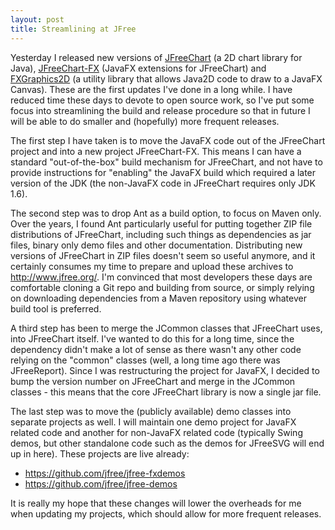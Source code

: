 ```yaml
---
layout: post
title: Streamlining at JFree
---
```


Yesterday I released new versions of [JFreeChart](https://github.com/jfree/jfreechart) (a 2D chart library for Java), [JFreeChart-FX](https://github.com/jfree/jfreechart-fx) (JavaFX extensions for JFreeChart) and [FXGraphics2D](https://github.com/jfree/fxgraphics2d) (a utility library that allows Java2D code to draw to a JavaFX Canvas).  These are the first updates I've done in a long while.  I have reduced time these days to devote to open source work, so I've put some focus into streamlining the build and release procedure so that in future I will be able to do smaller and (hopefully) more frequent releases. 

The first step I have taken is to move the JavaFX code out of the JFreeChart project and into a new project JFreeChart-FX.  This means I can have a standard "out-of-the-box" build mechanism for JFreeChart, and not have to provide instructions for "enabling" the JavaFX build which required a later version of the JDK (the non-JavaFX code in JFreeChart requires only JDK 1.6).

The second step was to drop Ant as a build option, to focus on Maven only.  Over the years, I found Ant particularly useful for putting together ZIP file distributions of JFreeChart, including such things as dependencies as jar files, binary only demo files and other documentation.  Distributing new versions of JFreeChart in ZIP files doesn't seem so useful anymore, and it certainly consumes my time to prepare and upload these archives to <http://www.jfree.org/>.  I'm convinced that most developers these days are comfortable cloning a Git repo and building from source, or simply relying on downloading dependencies from a Maven repository using whatever build tool is preferred. 

A third step has been to merge the JCommon classes that JFreeChart uses, into JFreeChart itself.  I've wanted to do this for a long time, since the dependency didn't make a lot of sense as there wasn't any other code relying on the "common" classes (well, a long time ago there was JFreeReport).  Since I was restructuring the project for JavaFX, I decided to bump the version number on JFreeChart and merge in the JCommon classes - this means that the core JFreeChart library is now a single jar file.

The last step was to move the (publicly available) demo classes into separate projects as well.  I will maintain one demo project for JavaFX related code and another for non-JavaFX related code (typically Swing demos, but other standalone code such as the demos for JFreeSVG will end up in here).  These projects are live already:

* <https://github.com/jfree/jfree-fxdemos>
* <https://github.com/jfree/jfree-demos>

It is really my hope that these changes will lower the overheads for me when updating my projects, which should allow for more frequent releases.
